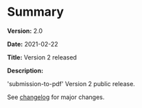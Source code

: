 # Summary

**Version:** 2.0

**Date:** 2021-02-22

**Title:** Version 2 released

**Description:**

'submission-to-pdf' Version 2 public release.

See [changelog](./changelog.md) for major changes.